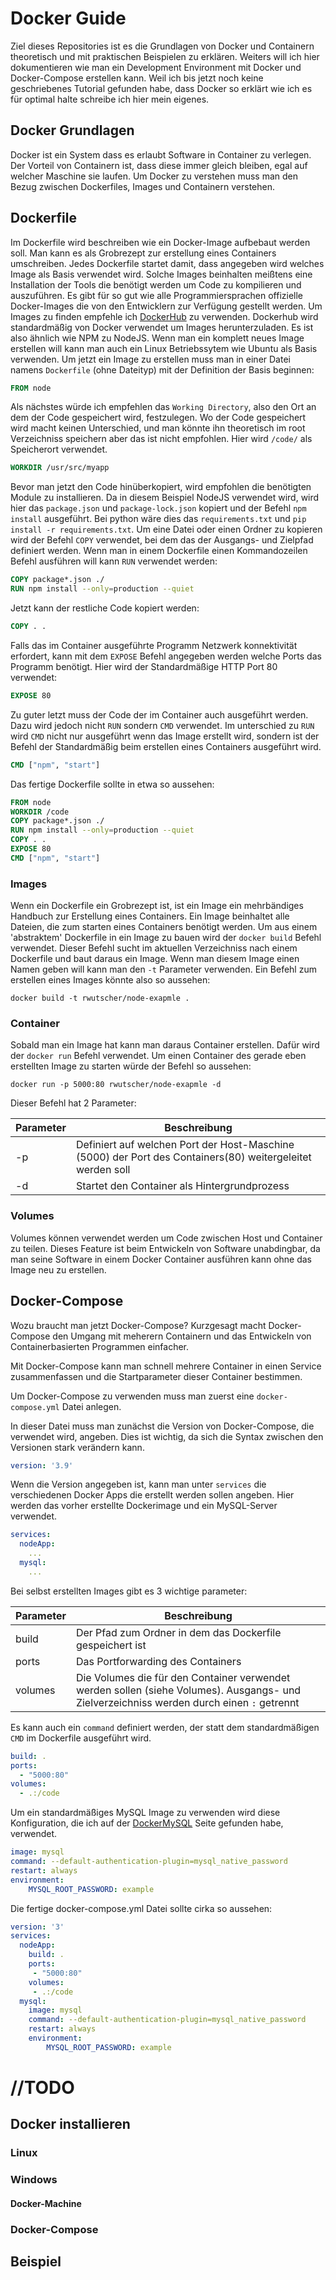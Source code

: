 # Docker Guide

Ziel dieses Repositories ist es die Grundlagen von Docker und Containern theoretisch und mit praktischen Beispielen zu erklären. Weiters will ich hier dokumentieren wie man ein Development Environment mit Docker und Docker-Compose erstellen kann. Weil ich bis jetzt noch keine geschriebenes Tutorial gefunden habe, dass Docker so erklärt wie ich es für optimal halte schreibe ich hier mein eigenes.

## Docker Grundlagen

Docker ist ein System dass es erlaubt Software in Container zu verlegen. Der Vorteil von Containern ist, dass diese immer gleich bleiben, egal auf welcher Maschine sie laufen. Um Docker zu verstehen muss man den Bezug zwischen Dockerfiles, Images und Containern verstehen. 

## Dockerfile

Im Dockerfile wird beschreiben wie ein Docker-Image aufbebaut werden soll. Man kann es als Grobrezept zur erstellung eines Containers umschreiben. Jedes Dockerfile startet damit, dass angegeben wird welches Image als Basis verwendet wird. Solche Images beinhalten meißtens eine Installation der Tools die benötigt werden um Code zu kompilieren und auszuführen. Es gibt für so gut wie alle Programmiersprachen offizielle Docker-Images die von den Entwicklern zur Verfügung gestellt werden. Um Images zu finden empfehle ich [DockerHub](https://hub.docker.com/) zu verwenden. Dockerhub wird standardmäßig von Docker verwendet um Images herunterzuladen. Es ist also ähnlich wie NPM zu NodeJS. Wenn man ein komplett neues Image erstellen will kann man auch ein Linux Betriebssytem wie Ubuntu als Basis verwenden. Um jetzt ein Image zu erstellen muss man in einer Datei namens `Dockerfile` (ohne Dateityp) mit der Definition der Basis beginnen:

```dockerfile
FROM node
```

Als nächstes würde ich empfehlen das `Working Directory`, also den Ort an dem der Code gespeichert wird, festzulegen. Wo der Code gespeichert wird macht keinen Unterschied, und man könnte ihn theoretisch im root Verzeichniss speichern aber das ist nicht empfohlen. Hier wird `/code/` als Speicherort verwendet.

```dockerfile
WORKDIR /usr/src/myapp
```

Bevor man jetzt den Code hinüberkopiert, wird empfohlen die benötigten Module zu installieren. Da in diesem Beispiel NodeJS verwendet wird, wird hier das `package.json` und `package-lock.json` kopiert und der Befehl `npm install` ausgeführt. Bei python wäre dies das `requirements.txt` und `pip install -r requirements.txt`. Um eine Datei oder einen Ordner zu kopieren wird der Befehl `COPY` verwendet, bei dem das der Ausgangs- und Zielpfad definiert werden. Wenn man in einem Dockerfile einen Kommandozeilen Befehl ausführen will kann `RUN` verwendet werden:

```dockerfile
COPY package*.json ./
RUN npm install --only=production --quiet
```

Jetzt kann der restliche Code kopiert werden: 
```dockerfile
COPY . .
```

Falls das im Container ausgeführte Programm Netzwerk konnektivität erfordert, kann mit dem `EXPOSE` Befehl angegeben werden welche Ports das Programm benötigt. Hier wird der Standardmäßige HTTP Port 80 verwendet:

```dockerfile
EXPOSE 80
```

Zu guter letzt muss der Code der im Container auch ausgeführt werden. Dazu wird jedoch nicht `RUN` sondern `CMD` verwendet. Im unterschied zu `RUN` wird `CMD` nicht nur ausgeführt wenn das Image erstellt wird, sondern ist der Befehl der Standardmäßig beim erstellen eines Containers ausgeführt wird.

```dockerfile
CMD ["npm", "start"]
```

Das fertige Dockerfile sollte in etwa so aussehen:

```Dockerfile
FROM node
WORKDIR /code
COPY package*.json ./
RUN npm install --only=production --quiet
COPY . .
EXPOSE 80
CMD ["npm", "start"]
```

### Images
Wenn ein Dockerfile ein Grobrezept ist, ist ein Image ein mehrbändiges Handbuch zur Erstellung eines Containers. Ein Image beinhaltet alle Dateien, die zum starten eines Containers benötigt werden. Um aus einem 'abstraktem' Dockerfile in ein Image zu bauen wird der `docker build` Befehl verwendet. Dieser Befehl sucht im aktuellen Verzeichniss nach einem Dockerfile und baut daraus ein Image. Wenn man diesem Image einen Namen geben will kann man den `-t` Parameter verwenden. Ein Befehl zum erstellen eines Images könnte also so aussehen:
```
docker build -t rwutscher/node-exapmle .
```

### Container
Sobald man ein Image hat kann man daraus Container erstellen. Dafür wird der `docker run` Befehl verwendet. Um einen Container des gerade eben erstellten Image zu starten würde der Befehl so aussehen:
```
docker run -p 5000:80 rwutscher/node-exapmle -d
```
Dieser Befehl hat 2 Parameter:

|Parameter|Beschreibung|
|---|---|
|-p|Definiert auf welchen Port der Host-Maschine (5000) der Port des Containers(80) weitergeleitet werden soll|
|-d|Startet den Container als Hintergrundprozess|

### Volumes
Volumes können verwendet werden um Code zwischen Host und Container zu teilen. Dieses Feature ist beim Entwickeln von Software unabdingbar, da man seine Software in einem Docker Container ausführen kann ohne das Image neu zu erstellen.

## Docker-Compose
Wozu braucht man jetzt Docker-Compose? Kurzgesagt macht Docker-Compose den Umgang mit meherern Containern und das Entwickeln von Containerbasierten Programmen einfacher.

Mit Docker-Compose kann man schnell mehrere Container in einen Service zusammenfassen und die Startparameter dieser Container bestimmen.

Um Docker-Compose zu verwenden muss man zuerst eine `docker-compose.yml` Datei anlegen. 

In dieser Datei muss man zunächst die Version von Docker-Compose, die verwendet wird, angeben. Dies ist wichtig, da sich die Syntax zwischen den Versionen stark verändern kann.
```yml
version: '3.9'
```

Wenn die Version angegeben ist, kann man unter `services` die verschiedenen Docker Apps die erstellt werden sollen angeben. Hier werden das vorher erstellte Dockerimage und ein MySQL-Server verwendet.

```yml
services:
  nodeApp:
    ...
  mysql:
    ...
```

Bei selbst erstellten Images gibt es 3 wichtige parameter:

|Parameter|Beschreibung|
|-|-|
|build|Der Pfad zum Ordner in dem das Dockerfile gespeichert ist|
|ports|Das Portforwarding des Containers|
|volumes|Die Volumes die für den Container verwendet werden sollen (siehe Volumes). Ausgangs- und Zielverzeichniss werden durch einen `:` getrennt|

Es kann auch ein `command` definiert werden, der statt dem standardmäßigen `CMD` im Dockerfile ausgeführt wird.

```yml
build: .
ports:
  - "5000:80"
volumes:
  - .:/code
```

Um ein standardmäßiges MySQL Image zu verwenden wird diese Konfiguration, die ich auf der [DockerMySQL](https://docs.docker.com/samples/library/mysql/) Seite gefunden habe, verwendet.

```yml
image: mysql
command: --default-authentication-plugin=mysql_native_password
restart: always
environment:
    MYSQL_ROOT_PASSWORD: example
```

Die fertige docker-compose.yml Datei sollte cirka so aussehen:

```yml
version: '3'
services:
  nodeApp:
    build: .
    ports:
     - "5000:80"
    volumes:
     - .:/code
  mysql:
    image: mysql
    command: --default-authentication-plugin=mysql_native_password
    restart: always
    environment:
        MYSQL_ROOT_PASSWORD: example
```

# //TODO

## Docker installieren

### Linux

### Windows

#### Docker-Machine

### Docker-Compose

## Beispiel
